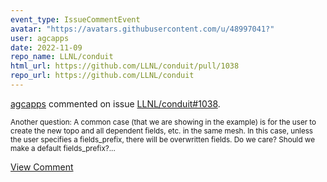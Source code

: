 ```yaml
---
event_type: IssueCommentEvent
avatar: "https://avatars.githubusercontent.com/u/48997041?"
user: agcapps
date: 2022-11-09
repo_name: LLNL/conduit
html_url: https://github.com/LLNL/conduit/pull/1038
repo_url: https://github.com/LLNL/conduit
---
```


<a href='https://github.com/agcapps' target='_blank'>agcapps</a> commented on issue <a href='https://github.com/LLNL/conduit/pull/1038' target='_blank'>LLNL/conduit#1038</a>.

<small>Another question:  A common case (that we are showing in the example) is for the user to create the new topo and all dependent fields, etc. in the same mesh.  In this case, unless the user specifies a fields_prefix, there will be overwritten fields.  Do we care?  Should we make a default fields_prefix?...</small>

<a href='https://github.com/LLNL/conduit/pull/1038' target='_blank'>View Comment</a>